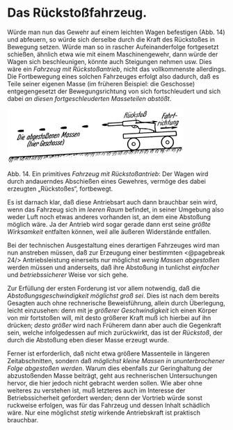 Das Rückstoßfahrzeug.
=====================

Würde man nun das Gewehr auf einem leichten Wagen befestigen
(Abb. 14) und abfeuern, so würde sich derselbe durch
die Kraft des Rückstoßes in Bewegung setzen. Würde man so
in rascher Aufeinanderfolge fortgesetzt schießen, ähnlich etwa wie
mit einem Maschinengewehr, dann würde
der Wagen sich beschleunigen, könnte
auch Steigungen nehmen usw. Dies wäre
ein *Fahrzeug mit Rückstoßantrieb*,
nicht das vollkommenste allerdings. Die Fortbewegung eines solchen 
Fahrzeuges erfolgt also dadurch, daß es Teile seiner eigenen Masse (im früheren
Beispiel: die Geschosse) entgegengesetzt der Bewegungsrichtung
von sich fortschleudert und sich dabei *an diesen fortgeschleuderten
Masseteilen abstößt*.

<div class="image" float="right"><img alt="Fahrzeug mit Rückstoßantrieb" src="abb14.png"/>
<p>Abb. 14. Ein primitives <em>Fahrzeug mit Rückstoßantrieb</em>: Der Wagen wird
durch andauerndes Abschießen eines Gewehres, vermöge des dabei erzeugten
„Rückstoßes“, fortbewegt.</p></div>

Es ist darnach klar, daß diese Antriebsart auch dann brauchbar
sein wird, wenn das Fahrzeug sich im *leeren Raum* befindet,
in seiner Umgebung also weder Luft noch etwas anderes
vorhanden ist, an dem eine Abstoßung möglich wäre. Ja der
Antrieb wird sogar gerade dann erst seine *größte Wirksamkeit*
entfalten können, weil alle äußeren Widerstände entfallen.

Bei der technischen Ausgestaltung eines derartigen Fahrzeuges
wird man nun anstreben müssen, daß zur Erzeugung einer bestimmten
<@pagebreak 24/> Antriebsleistung einerseits nur möglichst *wenig Massen
abgestoßen* werden müssen und anderseits, daß ihre Abstoßung
in tunlichst *einfacher* und *betriebssicherer* Weise vor sich
gehe. 

Zur Erfüllung der ersten Forderung ist vor allem notwendig,
daß die *Abstoßungsgeschwindigkeit möglichst groß sei*.
Dies ist nach dem bereits Gesagten auch ohne rechnerische Beweisführung,
allein durch Überlegung, leicht einzusehen: denn
mit je *größerer Geschwindigkeit* ich einen Körper von mir
fortstoßen will, mit desto größerer Kraft muß ich hierbei auf
ihn drücken; *desto größer* wird nach Früherem dann aber auch
die Gegenkraft sein, welche infolgedessen auf mich zurückwirkt,
das ist der *Rückstoß*, der durch die Abstoßung eben dieser
Masse erzeugt wurde.

Ferner ist erforderlich, daß nicht etwa größere Massenteile in
längeren Zeitabschnitten, sondern daß *möglichst kleine Massen
in ununterbrochener Folge abgestoßen werden*. Warum
dies ebenfalls zur Geringhaltung der abzustoßenden Masse beiträgt,
geht aus rechnerischen Untersuchungen hervor, die hier
jedoch nicht gebracht werden sollen. Wie aber ohne weiteres zu
verstehen ist, muß letzteres auch im Interesse der Betriebssicherheit
gefordert werden; denn der Vortrieb würde sonst ruckweise
erfolgen, was für das Fahrzeug und dessen Inhalt schädlich wäre.
Nur eine möglichst *stetig* wirkende Antriebskraft ist praktisch
brauchbar.


